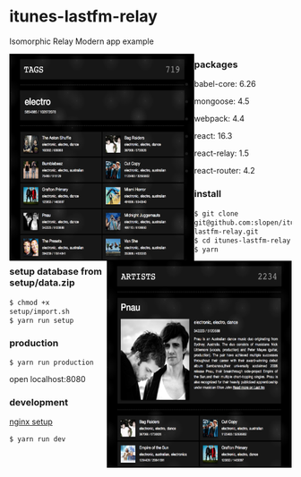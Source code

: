 # itunes-lastfm-relay

Isomorphic Relay Modern app example

<img src="/src/images/screenshot-01.png" align="left" height="370" width="330">
<img src="/src/images/screenshot-02.png" align="right" height="370" width="330">

### packages

* babel-core: 6.26

* mongoose: 4.5

* webpack: 4.4

* react: 16.3

* react-relay: 1.5

* react-router: 4.2

### install

```
$ git clone git@github.com:slopen/itunes-lastfm-relay.git
$ cd itunes-lastfm-relay
$ yarn

```

### setup database from setup/data.zip

```
$ chmod +x setup/import.sh
$ yarn run setup

```

### production

```
$ yarn run production
```

open localhost:8080

### development

[nginx setup](/nginx)

```
$ yarn run dev
```
